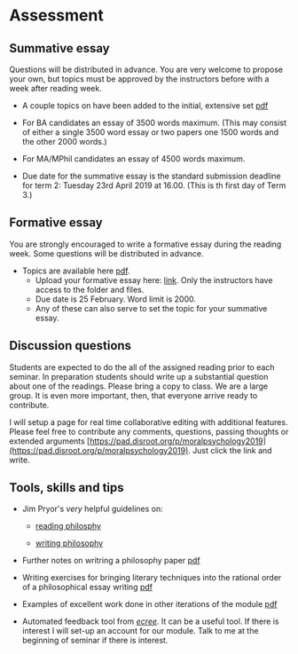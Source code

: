 # Assessment

## Summative essay

Questions will be distributed in advance. You are very welcome to propose your own, but topics must be approved by the instructors before with a week after reading week.

* A couple topics on have been added to the initial, extensive set [pdf](https://www.dropbox.com/s/gtn4wnk11qz1swa/summative-essay-topics.pdf?dl=0)

* For BA candidates an essay of 3500 words maximum. (This may consist of either a single 3500 word essay or two papers one 1500 words and the other 2000 words.)
* For MA/MPhil candidates an essay of 4500 words maximum.
* Due date for the summative essay is the standard submission deadline for term 2: Tuesday 23rd April 2019 at 16.00. (This is th first day of Term 3.)


## Formative essay

You are strongly encouraged to write a formative essay during the reading week. Some questions will be distributed in advance.

* Topics are available here [pdf](https://www.dropbox.com/s/y2qayez2ayp4qym/formative-essay-topics.pdf?dl=0). <!-- Additional questions will be included later in the term. -->
  - Upload your formative essay here: [link](https://www.dropbox.com/request/xPgU2kWhV7hjlSQwkxrc). Only the instructors have access to the folder and files.
  - Due date is 25 February. Word limit is 2000.
  - Any of these can also serve to set the topic for your summative essay.


## Discussion questions

Students are expected to do the all of the assigned reading prior to each seminar. In preparation students should write up a substantial question about one of the readings. Please bring a copy to class. We are a large group. It is even more important, then, that everyone arrive ready to contribute.

I will setup a page for real time collaborative editing with additional features. Please feel free to contribute any comments, questions, passing thoughts or extended arguments [https://pad.disroot.org/p/moralpsychology2019](https://pad.disroot.org/p/moralpsychology2019). Just click the link and write. 

<!-- I will also setup a more familiar chat box. -->


## Tools, skills and tips

- Jim Pryor's *very* helpful guidelines on:
    + [reading philosphy](http://www.jimpryor.net/teaching/guidelines/reading.html)

    + [writing philosophy](http://www.jimpryor.net/teaching/guidelines/writing.html)

- Further notes on writring a philosophy paper [pdf](https://www.dropbox.com/s/tr17ghgmuhj3owp/notes-on-writing-phi.pdf?dl=0)

- Writing exercises for bringing literary techniques into the rational order of a philosophical essay writing [pdf](https://www.dropbox.com/s/qac7e6z973fzmpk/writing_exercises_rc.pdf?dl=0)

- Examples of excellent work done in other iterations of the module [pdf](https://www.dropbox.com/s/c1c5ykhzsxdpyys/moralpsych_sample_essay.pdf?dl=0)

<!-- link to folder with 'Disolving the paradox of grief' and eventually others -->

- Automated feedback tool from [*ecree*](https://www.ecree.com/signup). It can be a useful tool. If there is interest I will set-up an account for our module. Talk to me at the beginning of seminar if there is interest.








